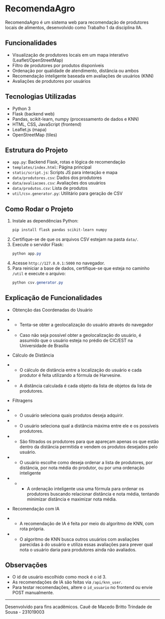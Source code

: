 # RecomendaAgro

RecomendaAgro é um sistema web para recomendação de produtores locais de alimentos, desenvolvido como Trabalho 1 da disciplina IIA.

## Funcionalidades

- Visualização de produtores locais em um mapa interativo (Leaflet/OpenStreetMap)
- Filtro de produtores por produtos disponíveis
- Ordenação por qualidade de atendimento, distância ou ambos
- Recomendação inteligente baseada em avaliações de usuários (KNN)
- Avaliações de produtores por usuários

## Tecnologias Utilizadas

- Python 3
- Flask (backend web)
- Pandas, scikit-learn, numpy (processamento de dados e KNN)
- HTML, CSS, JavaScript (frontend)
- Leaflet.js (mapa)
- OpenStreetMap (tiles)

## Estrutura do Projeto

- `app.py`: Backend Flask, rotas e lógica de recomendação
- `templates/index.html`: Página principal
- `static/script.js`: Scripts JS para interação e mapa
- `data/produtores.csv`: Dados dos produtores
- `data/avaliacoes.csv`: Avaliações dos usuários
- `data/produtos.csv`: Lista de produtos
- `util/csv.generator.py`: Utilitário para geração de CSV

## Como Rodar o Projeto

1. Instale as dependências Python:
   ```powershell
   pip install flask pandas scikit-learn numpy
   ```
2. Certifique-se de que os arquivos CSV estejam na pasta `data/`.
3. Execute o servidor Flask:
   ```powershell
   python app.py
   ```
4. Acesse `http://127.0.0.1:5000` no navegador.
5. Para reiniciar a base de dados, certifique-se que esteja no caminho `/util` e execute o arquivo:
   ```powershell
   python csv.generator.py
   ```

## Explicação de Funcionalidades

- Obtenção das Coordenadas do Usuário

- - Tenta-se obter a geolocalização do usuário através do navegador

- - Caso não seja possível obter a geolocalização do usuário, é assumido que o usuário esteja no prédio de CIC/EST na Universidade de Brasília

- Cálculo de Distância

- - O cálculo de distância entre a localização do usuário e cada produtor é feita utilizando a fórmula de Harvesine.

- - A distância calculada é cada objeto da lista de objetos da lista de produtores.

- Filtragens

- - O usuário seleciona quais produtos deseja adquirir.

- - O usuário seleciona qual a distância máxima entre ele e os possíveis produtores.

- - São filtrados os produtores para que apareçam apenas os que estão dentro da distância permitida e vendem os produtos desejados pelo usuário.

- - O usuário escolhe como deseja ordenar a lista de produtores, por distância, por nota média do produtor, ou por uma ordenação inteligente

- - - A ordenação inteligente usa uma fórmula para ordenar os produtores buscando relacionar distância e nota média, tentando minimizar distância e maximizar nota média.

- Recomendação com IA

- - A recomendação de IA é feita por meio do algoritmo de KNN, com rota própria.

- - O algoritmo de KNN busca outros usuários com avaliações parecidas à do usuário e utiliza essas avaliações para prever qual nota o usuário daria para produtores ainda não avaliados.

## Observações

- O id de usuário escolhido como mock é o id 3.
- As recomendações de IA são feitas via `/api/knn_user`.
- Para testar recomendações, altere o `id_usuario` no frontend ou envie POST manualmente.

---

Desenvolvido para fins acadêmicos.
Cauê de Macedo Britto Trindade de Sousa - 231019003
